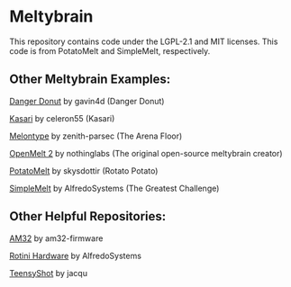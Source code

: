 # Meltybrain

This repository contains code under the LGPL-2.1 and MIT licenses. This code is from PotatoMelt and SimpleMelt, respectively.

## Other Meltybrain Examples: 

[Danger Donut](https://github.com/gavin4d/dangerDonut) by gavin4d (Danger Donut)

[Kasari](https://github.com/celeron55/kasari) by celeron55 (Kasari)

[Melontype](https://github.com/zenith-parsec/melontype) by zenith-parsec (The Arena Floor)

[OpenMelt 2](https://github.com/nothinglabs/openmelt2) by nothinglabs (The original open-source meltybrain creator)

[PotatoMelt](https://github.com/skysdottir/potatomelt) by skysdottir (Rotato Potato)

[SimpleMelt](https://github.com/AlfredoSystems/SimpleMelt/blob/main/src/SimpleMelt.cpp) by AlfredoSystems (The Greatest Challenge)

## Other Helpful Repositories:

[AM32](https://github.com/am32-firmware/AM32) by am32-firmware

[Rotini Hardware](https://github.com/AlfredoSystems/Rotini-Hardware) by AlfredoSystems

[TeensyShot](https://github.com/jacqu/teensyshot) by jacqu
